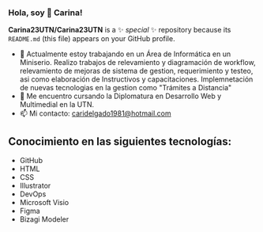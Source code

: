 ### Hola, soy 👋 Carina!

**Carina23UTN/Carina23UTN** is a ✨ _special_ ✨ repository because its `README.md` (this file) appears on your GitHub profile.


- 🔭 Actualmente estoy trabajando en un Área de Informática en un Miniserio. Realizo trabajos de relevamiento y diagramación de workflow, relevamiento de mejoras de sistema de gestion, requerimiento y testeo, asi como elaboración de Instructivos y capacitaciones. Implemnetación de nuevas tecnologias en la gestion como "Trámites a Distancia"
- 🌱 Me encuentro cursando la Diplomatura en Desarrollo Web y Multimedial en la UTN.
- 📫 Mi contacto: caridelgado1981@hotmail.com

## Conocimiento en las siguientes tecnologías:
- GitHub
- HTML
- CSS
- Illustrator
- DevOps
- Microsoft Visio
- Figma
- Bizagi Modeler

